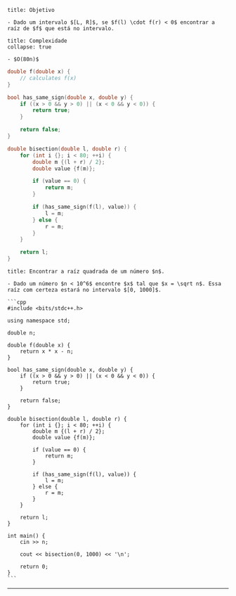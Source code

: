 ```ad-info
title: Objetivo

- Dado um intervalo $[L, R]$, se $f(l) \cdot f(r) < 0$ encontrar a raíz de $f$ que está no intervalo.
```

```ad-note
title: Complexidade
collapse: true

- $O(80n)$
```

```cpp
double f(double x) {
	// calculates f(x)
}

bool has_same_sign(double x, double y) {
	if ((x > 0 && y > 0) || (x < 0 && y < 0)) {
		return true;
	}

	return false;
}

double bisection(double l, double r) {
	for (int i {}; i < 80; ++i) {
		double m {(l + r) / 2};
		double value {f(m)};

		if (value == 0) {
			return m;
		}

		if (has_same_sign(f(l), value)) {
			l = m;
		} else {
			r = m;
		}
	}

	return l;
}
```

`````ad-example
title: Encontrar a raíz quadrada de um número $n$.

- Dado um número $n < 10^6$ encontre $x$ tal que $x = \sqrt n$. Essa raíz com certeza estará no intervalo $[0, 1000]$.

```cpp
#include <bits/stdc++.h>

using namespace std;

double n;

double f(double x) {
	return x * x - n;
}

bool has_same_sign(double x, double y) {
	if ((x > 0 && y > 0) || (x < 0 && y < 0)) {
		return true;
	}

	return false;
}

double bisection(double l, double r) {
	for (int i {}; i < 80; ++i) {
		double m {(l + r) / 2};
		double value {f(m)};

		if (value == 0) {
			return m;
		}

		if (has_same_sign(f(l), value)) {
			l = m;
		} else {
			r = m;
		}
	}

	return l;
}

int main() {
	cin >> n;

	cout << bisection(0, 1000) << '\n';

	return 0;
}
```
`````

---